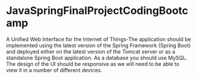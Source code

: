 # JavaSpringFinalProjectCodingBootcamp
A Unified Web Interface for the Internet of Things-The application should be implemented using the latest version of the Spring Framework (Spring Boot) and deployed either on the latest version of the Tomcat server or as a standalone Spring Boot application. As a database you should use MySQL.  The design of the UI should be responsive as we will need to be able to view it in a number of different devices.    

